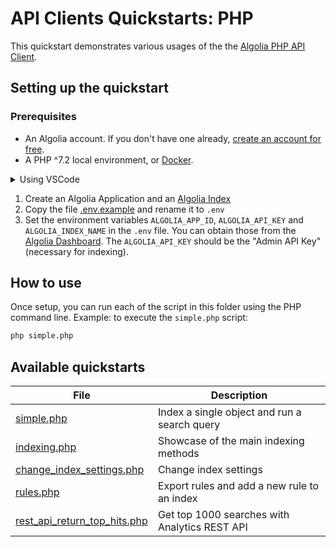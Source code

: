 # API Clients Quickstarts: PHP

This quickstart demonstrates various usages of the the [Algolia PHP API Client](https://www.algolia.com/doc/api-client/getting-started/install/python/?client=php).

## Setting up the quickstart

### Prerequisites

- An Algolia account. If you don't have one already, [create an account for free](https://www.algolia.com/users/sign_up).
- A PHP ^7.2 local environment, or [Docker](https://www.docker.com/get-started).

<details>
  <summary>Using VSCode</summary>

  By using VScode and having the [Visual Studio Code Remote - Containers](https://code.visualstudio.com/docs/remote/containers) extension installed, you can run any of the quickstarts by using the command [Remote-Containers: Open Folder in Container](https://code.visualstudio.com/docs/remote/containers#_quick-start-open-an-existing-folder-in-a-container) command.
  
  Each of the quickstart contains a [.devcontainer.json](./.devcontainer/devcontainer.json), along with a [Dockerfile](./.devcontainer/Dockerfile).
</details>

1. Create an Algolia Application and an [Algolia Index](https://www.algolia.com/doc/guides/getting-started/quick-start/tutorials/getting-started-with-the-dashboard/#indices)
2. Copy the file [.env.example](.env.example) and rename it to `.env` 
3. Set the environment variables `ALGOLIA_APP_ID`, `ALGOLIA_API_KEY` and `ALGOLIA_INDEX_NAME` in the `.env` file. You can obtain those from the [Algolia Dashboard](https://www.algolia.com/api-keys/). The `ALGOLIA_API_KEY` should be the "Admin API Key" (necessary for indexing).

## How to use

Once setup, you can run each of the script in this folder using the PHP command line.
Example: to execute the `simple.php` script:

```bash
php simple.php
```

## Available quickstarts

| File | Description |
| ------------- | ------------- |
| [simple.php](./simple.php)  | Index a single object and run a search query |
| [indexing.php](./indexing.php)  | Showcase of the main indexing methods |
| [change_index_settings.php](./change_index_settings.php)  | Change index settings |
| [rules.php](./rules.php)  | Export rules and add a new rule to an index |
| [rest_api_return_top_hits.php](./rest_api_return_top_hits.php)  | Get top 1000 searches with Analytics REST API
